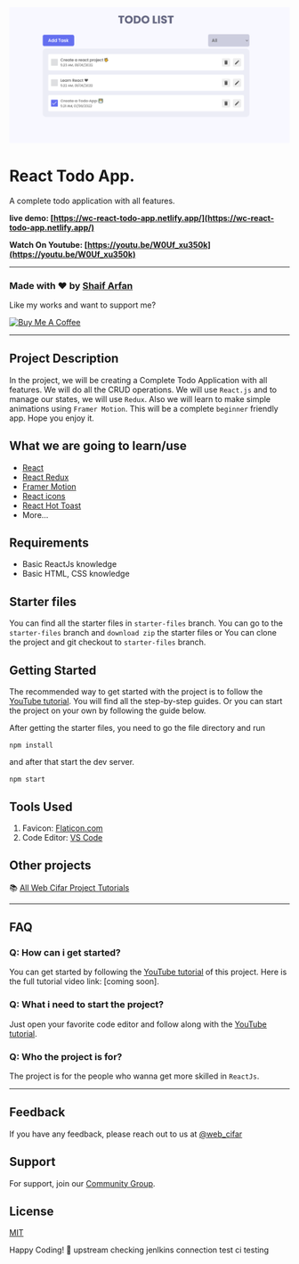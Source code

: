 ![React Todo App](./banner.png)

# React Todo App.

A complete todo application with all features.

**live demo: [https://wc-react-todo-app.netlify.app/](https://wc-react-todo-app.netlify.app/)**

**Watch On Youtube: [https://youtu.be/W0Uf_xu350k](https://youtu.be/W0Uf_xu350k)**

---

### Made with ❤️ by [Shaif Arfan](https://www.instagram.com/shaifarfan08/)

Like my works and want to support me?

<a href="https://www.buymeacoffee.com/shaifarfan08" target="_blank"><img src="https://cdn.buymeacoffee.com/buttons/v2/default-blue.png" alt="Buy Me A Coffee" style="height: 45px !important;width: 162.75px !important;" ></a>

---

## Project Description

In the project, we will be creating a Complete Todo Application with all features. We will do all the CRUD operations. We will use `React.js` and to manage our states, we will use `Redux`. Also we will learn to make simple animations using `Framer Motion`. This will be a complete `beginner` friendly app. Hope you enjoy it.

## What we are going to learn/use

- [React](https://reactjs.org/)
- [React Redux](https://redux.js.org/)
- [Framer Motion](https://framer.com/motion/)
- [React icons](https://react-icons.netlify.com/)
- [React Hot Toast](https://react-hot-toast.com/)
- More...

## Requirements

- Basic ReactJs knowledge
- Basic HTML, CSS knowledge

## Starter files

You can find all the starter files in `starter-files` branch. You can go to the `starter-files` branch and `download zip` the starter files or You can clone the project and git checkout to `starter-files` branch.

## Getting Started

The recommended way to get started with the project is to follow the [YouTube tutorial](https://youtu.be/W0Uf_xu350k). You will find all the step-by-step guides. Or you can start the project on your own by following the guide below.

After getting the starter files, you need to go the file directory and run

```shell
npm install
```

and after that start the dev server.

```shell
npm start
```

## Tools Used

1. Favicon: [Flaticon.com](https://www.flaticon.com/)
1. Code Editor: [VS Code](https://code.visualstudio.com/)

## Other projects

📚 [All Web Cifar Project Tutorials](https://github.com/ShaifArfan/wc-project-tutorials)

---

## FAQ

### Q: How can i get started?

You can get started by following the [YouTube tutorial](https://youtu.be/W0Uf_xu350k) of this project. Here is the full tutorial video link: [coming soon].

### Q: What i need to start the project?

Just open your favorite code editor and follow along with the [YouTube tutorial](https://youtu.be/W0Uf_xu350k).

### Q: Who the project is for?

The project is for the people who wanna get more skilled in `ReactJs`.

---

## Feedback

If you have any feedback, please reach out to us at [@web_cifar](http://instagram.com/web_cifar)

## Support

For support, join our [Community Group](http://facebook.com/groups/webcifar).

## License

[MIT](https://choosealicense.com/licenses/mit/)

Happy Coding! 🚀
upstream checking
jenlkins connection test
ci testing

